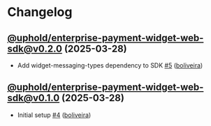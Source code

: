 # Changelog

## [@uphold/enterprise-payment-widget-web-sdk@v0.2.0](https://github.com/uphold/enterprise-widget-sdk/releases/tag/@uphold/enterprise-payment-widget-web-sdk@v0.2.0) (2025-03-28)

- Add widget-messaging-types dependency to SDK [\#5](https://github.com/uphold/enterprise-widget-sdk/pull/5) ([boliveira](https://github.com/boliveira))

## [@uphold/enterprise-payment-widget-web-sdk@v0.1.0](https://github.com/uphold/enterprise-widget-sdk/releases/tag/@uphold/enterprise-payment-widget-web-sdk@v0.1.0) (2025-03-28)

- Initial setup [\#4](https://github.com/uphold/enterprise-widget-sdk/pull/4) ([boliveira](https://github.com/boliveira))
